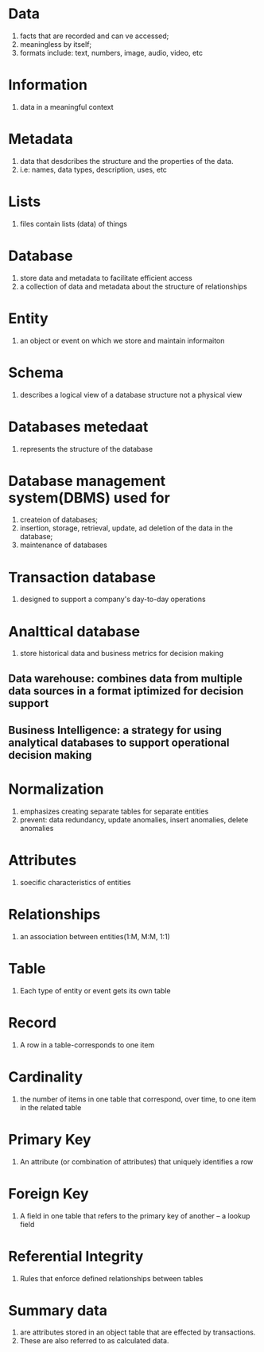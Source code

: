 # Data
1. facts that are recorded and can ve accessed;
2. meaningless by itself;
3. formats include: text, numbers, image, audio, video, etc

# Information
1. data in a meaningful context

# Metadata
1. data that desdcribes the structure and the properties of the data. 
2. i.e: names, data types, description, uses, etc

# Lists 
1. files contain lists (data) of things 

# Database
1. store data and metadata to facilitate efficient access
2. a collection of data and metadata about the structure of relationships

# Entity
1. an object or event on which we store and maintain informaiton

# Schema
1. describes a logical view of a database structure not a physical view

# Databases metedaat
1. represents the structure of the database

# Database management system(DBMS) used for 
1. createion of databases; 
2. insertion, storage, retrieval, update, ad deletion of the data in the database;
3. maintenance of databases

# Transaction database
1. designed to support a company's day-to-day operations

# Analttical database
1. store historical data and business metrics for decision making
## Data warehouse: combines data from multiple data sources in a format iptimized for decision support
## Business Intelligence: a strategy for using analytical databases to support operational decision making

# Normalization
1. emphasizes creating separate tables for separate entities
2. prevent: data redundancy, update anomalies, insert anomalies, delete anomalies

# Attributes
1. soecific characteristics of entities

# Relationships
1. an association between entities(1:M, M:M, 1:1)

# Table
1. Each type of entity or event gets its own table

# Record
1. A row in a table-corresponds to one item

# Cardinality
1. the number of items in one table that correspond, over time, to one item in the related table

# Primary Key
1. An attribute (or combination of attributes) that uniquely identifies a row

# Foreign Key
1. A field in one table that refers to the primary key of another – a lookup field

# Referential Integrity
1. Rules that enforce defined relationships between tables

# Summary data
1. are attributes stored in an object table that are effected by transactions.
2. These are also referred to as calculated data.